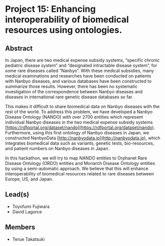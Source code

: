 # Project 15: Enhancing interoperability of biomedical resources using ontologies.

## Abstract

In Japan, there are two medical expense subsidy systems, “specific chronic pediatric disease system” and “designated intractable disease system”, for some rare diseases called “Nanbyo”. With these medical subsidies, many medical examinations and researches have been conducted on patients with Nanbyo diseases, and various databases have been constructed to summarize those results. However, there has been no systematic investigation of the correspondence between Nanbyo diseases and diseases in international rare genetic disease databases so far. 

This makes it difficult to share biomedical data on Nanbyo diseases with the rest of the world. To address this problem, we have developed a Nanbyo Disease Ontology (NANDO) with over 2700 entities which represent individual Nanbyo diseases in the two medical expense subsidy systems [https://rdfportal.org/dataset/nando](https://rdfportal.org/dataset/nando). Furthermore, using this first ontology of Nanbyo diseases in Japan, we constructed NanbyoData [http://nanbyodata.jp](http://nanbyodata.jp), which integrates biomedical data such as variants, genetic tests, bio-resources, and patient numbers on Nanbyo diseases in Japan. 

In this hackathon, we will try to map NANDO entities to Orphanet Rare Disease Ontology (ORDO) entities and Monarch Disease Ontology entities by using a semi-automatic approach. We believe that this will enhance interoperability of biomedical resources related to rare diseases between Europe, US, and Japan.

## Lead(s)
* Toyofumi Fujiwara
* David Lagorce

## Members
* Terue Takatsuki


